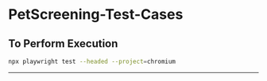 # PetScreening-Test-Cases

## To Perform Execution

```bash
npx playwright test --headed --project=chromium
```

---
